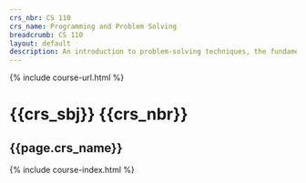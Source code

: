 ```yaml
---
crs_nbr: CS 110
crs_name: Programming and Problem Solving
breadcrumb: CS 110
layout: default
description: An introduction to problem-solving techniques, the fundamental concepts of programming, and the software design process. Topics will include data types, control structures, scope rules, functions, files, and the mechanics of running, testing and debugging. Problems will be drawn from various science disciplines.
---
```

{% include course-url.html %}
# {{crs_sbj}} {{crs_nbr}}
## {{page.crs_name}}

{% include course-index.html %}
